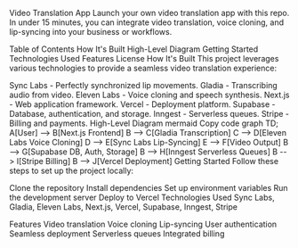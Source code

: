 Video Translation App
Launch your own video translation app with this repo. In under 15 minutes, you can integrate video translation, voice cloning, and lip-syncing into your business or workflows.

Table of Contents
How It's Built
High-Level Diagram
Getting Started
Technologies Used
Features
License
How It's Built
This project leverages various technologies to provide a seamless video translation experience:

Sync Labs - Perfectly synchronized lip movements.
Gladia - Transcribing audio from video.
Eleven Labs - Voice cloning and speech synthesis.
Next.js - Web application framework.
Vercel - Deployment platform.
Supabase - Database, authentication, and storage.
Inngest - Serverless queues.
Stripe - Billing and payments.
High-Level Diagram
mermaid
Copy code
graph TD;
    A[User] --> B[Next.js Frontend]
    B --> C[Gladia Transcription]
    C --> D[Eleven Labs Voice Cloning]
    D --> E[Sync Labs Lip-Syncing]
    E --> F[Video Output]
    B --> G[Supabase DB, Auth, Storage]
    B --> H[Inngest Serverless Queues]
    B --> I[Stripe Billing]
    B --> J[Vercel Deployment]
Getting Started
Follow these steps to set up the project locally:

Clone the repository
Install dependencies
Set up environment variables
Run the development server
Deploy to Vercel
Technologies Used
Sync Labs, Gladia, Eleven Labs, Next.js, Vercel, Supabase, Inngest, Stripe

Features
Video translation
Voice cloning
Lip-syncing
User authentication
Seamless deployment
Serverless queues
Integrated billing
